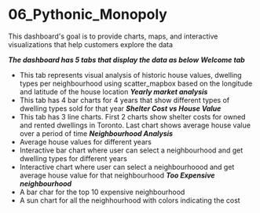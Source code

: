 # 06_Pythonic_Monopoly
This dashboard's goal is to provide charts, maps, and interactive visualizations that help customers explore the data 

***The dashboard has 5 tabs that display the data as below***
***Welcome tab*** 
- This tab represents visual analysis of historic house values, dwelling types per neighbourhood using scatter_mapbox based on the longitude and latitude of the house location
***Yearly market analysis*** 
- This tab has 4 bar charts for 4 years that show different types of dwelling types sold for that year
***Shelter Cost vs House Value*** 
- This tab has 3 line charts. First 2 charts show shelter costs for owned and rented dwellings in Toronto. Last chart shows average house value over a period of time
***Neighbourhood Analysis***
- Average house values for different years
- Interactive bar chart where user can select a neighbourhood and get dwelling types for different years
- Interactive chart where user can select a neighbourhoood and get average house value for that neighbourhood
***Too Expensive neighbourhood***
- A bar char for the top 10 expensive neighbourhood
- A sun chart for all the neighhourhood with colors indicating the cost 


